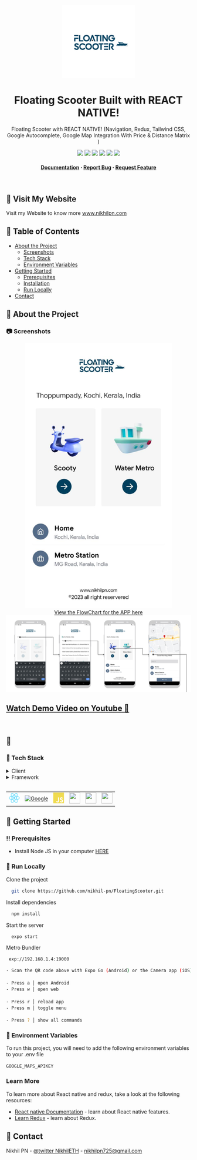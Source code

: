 <div align="center">

  <img src="https://github.com/nikhil-pn/FloatingScooter/blob/main/assets/demologo.png" alt="logo" width="200" height="auto" />
  
# Floating Scooter Built with REACT NATIVE!
  
  <p>
   Floating Scooter with REACT NATIVE! (Navigation, Redux, Tailwind CSS, Google Autocomplete, Google Map Integration With Price & Distance Matrix )
  </p>
  
  
<!-- Badges -->

<a>![](https://img.shields.io/website-up-down-green-red/http/monip.org.svg)
![](https://img.shields.io/badge/Maintained-Yes-indigo)
![](https://img.shields.io/github/forks/nikhil-pn/FloatingScooter.svg)
![](https://img.shields.io/github/stars/nikhil-pn/FloatingScooter.svg)
![](https://img.shields.io/github/issues/nikhil-pn/FloatingScooter)
![](https://img.shields.io/github/last-commit/nikhil-pn/FloatingScooter)

<h4>
    <a href="https://github.com/nikhil-pn/FloatingScooter/blob/main/README.md">Documentation</a>
  <span> · </span>
    <a href="https://github.com/nikhil-pn/FloatingScooter/issues">Report Bug</a>
  <span> · </span>
    <a href="https://github.com/nikhil-pn/FloatingScooter/issues">Request Feature</a>
  </h4>
</div>

<br />

## :handshake: Visit My Website

Visit my Website to know more <a target="_blank" href='https://nikhilpn.com'>www.nikhilpn.com</a>

<!-- Table of Contents -->

## :notebook_with_decorative_cover: Table of Contents

- [About the Project](#star2-about-the-project)
  - [Screenshots](#camera-screenshots)
  - [Tech Stack](#space_invader-tech-stack)
  - [Environment Variables](#key-environment-variables)
- [Getting Started](#toolbox-getting-started)
  - [Prerequisites](#bangbang-prerequisites)
  - [Installation](#gear-installation)
  - [Run Locally](#running-run-locally)
- [Contact](#handshake-contact)

<!-- About the Project -->

## :star2: About the Project

<!-- Screenshots -->

### :camera: Screenshots

<div align="center" display='flex'>
<img width='400rem'  src='https://github.com/nikhil-pn/FloatingScooter/blob/main/demo/homescreen.jpeg' alt='image'/>
</div>

<div align="center" display="flex">
<a _target="blank" href="https://screenshotflow.com/?open=1yK7QvQPO7APloNP9WdxIfEXfr9g-KjGU">View the FlowChart for the APP here</a>
</div>

<div align="center" display='flex'>

<img width='600rem'   src='https://github.com/nikhil-pn/FloatingScooter/blob/main/demo/flowchart.png' alt='image'/>
</div>

## <a href=" https://www.youtube.com/shorts/-6y7DtuBcJ4"> Watch Demo Video on Youtube 🎥 </a>

<br />

## <a> 🚀</a>

### :space_invader: Tech Stack

<details>
  <summary>Client</summary>
  <ul>
    <li><a href="https://reactnative.dev/">React native</a></li>
    <li><a href="https://#/">JavaScript</a></li>
    <li><a href="https://nextjs.org/">GoogleMaps Api's</a></li>
    <li><a href="https://tailwindcss.com/">TailwindCSS</a></li>
  </ul>
</details>

<details>
<summary>Framework</summary>
  <ul>
    <li><a href="https://redux.js.org/">Redux</a></li>
    <li><a href="">React Native Expo</a></li>
  </ul>
</details>

<br />

<table>
    <tr>
        <td>
<a href="#"><img src="https://raw.githubusercontent.com/devicons/devicon/master/icons/react/react-original.svg" alt="" width="30" height="30" /></a>
        </td>
                <td>
<a href="#"><img src="https://user-images.githubusercontent.com/99184393/183096870-fdf58e59-d78c-44f4-bd1c-f9033c16d907.png" alt="Google" width="30" height="30" /></a>
        </td>
                        <td>
<a href="#"><img src="https://raw.githubusercontent.com/devicons/devicon/master/icons/javascript/javascript-plain.svg" alt="Google" width="30" height="30" /></a>
        </td>
                        <td>
<a href="#"><img src="https://user-images.githubusercontent.com/99184393/179383376-874f547c-4e6f-4826-850e-706b009e7e2b.png" alt="" width="30" height="30" /></a>
        </td>
                        <td>
<a href="#"><img src="https://user-images.githubusercontent.com/99184393/180462270-ea4a249c-627c-4479-9431-5c3fd25454c4.png" alt="" width="30" height="30" /></a>
        </td>
                                <td>
<a href="#"><img src="https://img.favpng.com/6/2/11/redux-react-javascript-freecodecamp-npm-png-favpng-6F2x50visKuC0trBQ0952Cm1E_t.jpg" alt="" width="30" height="30" /></a>
        </td>
    </tr>
</table>

<!-- ![](https://img.shields.io/badge/Tailwind_CSS-38B2AC?style=for-the-badge&logo=tailwind-css&logoColor=white)
![](https://img.shields.io/badge/React-20232A?style=for-the-badge&logo=react&logoColor=61DAFB)
![](https://img.shields.io/badge/next.js-20232A?style=for-the-badge&logo=next.js&logoColor=61DAFB)
![](https://img.shields.io/badge/GIT-E44C30?style=for-the-badge&logo=git&logoColor=white) -->

## :toolbox: Getting Started

### :bangbang: Prerequisites

- Install Node JS in your computer <a href='https://nodejs.org/en/'>HERE</a>

<!-- Run Locally -->

### :running: Run Locally

Clone the project

```bash
  git clone https://github.com/nikhil-pn/FloatingScooter.git
```

Install dependencies

```bash
  npm install
```

Start the server

```bash
  expo start
```

Metro Bundler

```bash
 exp://192.168.1.4:19000
```

```bash
- Scan the QR code above with Expo Go (Android) or the Camera app (iOS)

- Press a │ open Android
- Press w │ open web

- Press r │ reload app
- Press m │ toggle menu

- Press ? │ show all commands
```

<!-- Env Variables -->

### :key: Environment Variables

To run this project, you will need to add the following environment variables to your .env file

`GOOGLE_MAPS_APIKEY`

### Learn More

To learn more about React native and redux, take a look at the following resources:

- [React native Documentation](https://reactnative.dev/) - learn about React native features.
- [Learn Redux](https://redux.js.org/) - learn about Redux.

## :handshake: Contact

Nikhil PN - [@twitter NikhilETH](https://twitter.com/nikhilETH) - nikhilpn725@gmail.com
